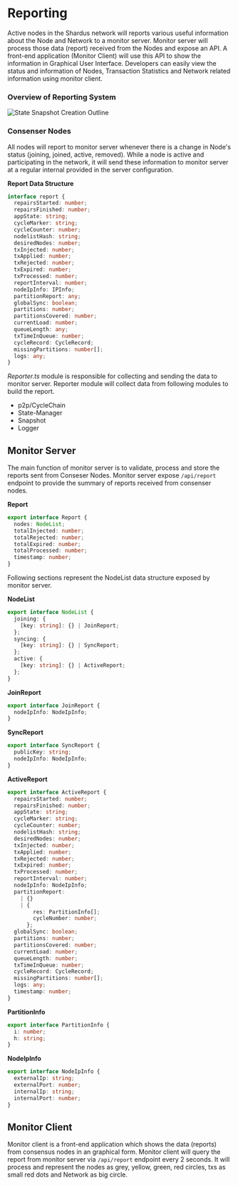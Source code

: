 # Reporting

Active nodes in the Shardus network will reports various useful information about the Node and Network to a monitor server. Monitor server will process those data (report) received from the Nodes and expose an API. A front-end application (Monitor Client) will use this API to show the information in Graphical User Interface. Developers can easily view the status and information of Nodes, Transaction Statistics and Network related information using monitor client.

### Overview of Reporting System

![State Snapshot Creation Outline](reporting-overview-diagram.png)

### Consenser Nodes

All nodes will report to monitor server whenever there is a change in Node's status (joining, joined, active, removed). While a node is active and participating in the network, it will send these information to monitor server at a regular internal provided in the server configuration.

**Report Data Structure**

```ts
interface report {
  repairsStarted: number;
  repairsFinished: number;
  appState: string;
  cycleMarker: string;
  cycleCounter: number;
  nodelistHash: string;
  desiredNodes: number;
  txInjected: number;
  txApplied: number;
  txRejected: number;
  txExpired: number;
  txProcessed: number;
  reportInterval: number;
  nodeIpInfo: IPInfo;
  partitionReport: any;
  globalSync: boolean;
  partitions: number;
  partitionsCovered: number;
  currentLoad: number;
  queueLength: any;
  txTimeInQueue: number;
  cycleRecord: CycleRecord;
  missingPartitions: number[];
  logs: any;
}
```

_Reporter.ts_ module is responsible for collecting and sending the data to monitor server. Reporter module will collect data from following modules to build the report.

- p2p/CycleChain
- State-Manager
- Snapshot
- Logger

## Monitor Server

The main function of monitor server is to validate, process and store the reports sent from Conseser Nodes. Monitor server expose `/api/report` endpoint to provide the summary of reports received from consenser nodes.

**Report**

```ts
export interface Report {
  nodes: NodeList;
  totalInjected: number;
  totalRejected: number;
  totalExpired: number;
  totalProcessed: number;
  timestamp: number;
}
```

Following sections represent the NodeList data structure exposed by monitor server.

**NodeList**

```ts
export interface NodeList {
  joining: {
    [key: string]: {} | JoinReport;
  };
  syncing: {
    [key: string]: {} | SyncReport;
  };
  active: {
    [key: string]: {} | ActiveReport;
  };
}
```

**JoinReport**

```ts
export interface JoinReport {
  nodeIpInfo: NodeIpInfo;
}
```

**SyncReport**

```ts
export interface SyncReport {
  publicKey: string;
  nodeIpInfo: NodeIpInfo;
}
```

**ActiveReport**

```ts
export interface ActiveReport {
  repairsStarted: number;
  repairsFinished: number;
  appState: string;
  cycleMarker: string;
  cycleCounter: number;
  nodelistHash: string;
  desiredNodes: number;
  txInjected: number;
  txApplied: number;
  txRejected: number;
  txExpired: number;
  txProcessed: number;
  reportInterval: number;
  nodeIpInfo: NodeIpInfo;
  partitionReport:
    | {}
    | {
        res: PartitionInfo[];
        cycleNumber: number;
      };
  globalSync: boolean;
  partitions: number;
  partitionsCovered: number;
  currentLoad: number;
  queueLength: number;
  txTimeInQueue: number;
  cycleRecord: CycleRecord;
  missingPartitions: number[];
  logs: any;
  timestamp: number;
}
```

**PartitionInfo**

```ts
export interface PartitionInfo {
  i: number;
  h: string;
}
```

**NodeIpInfo**

```ts
export interface NodeIpInfo {
  externalIp: string;
  externalPort: number;
  internalIp: string;
  internalPort: number;
}
```

## Monitor Client

Monitor client is a front-end application which shows the data (reports) from consensus nodes in an graphical form. Monitor client will query the report from monitor server via `/api/report` endpoint every 2 seconds. It will process and represent the nodes as grey, yellow, green, red circles, txs as small red dots and Network as big circle.
